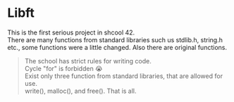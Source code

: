 # Libft

This is the first serious project in shcool 42.  
There are many functions from standard libraries such us stdlib.h, string.h etc., some functions were a little changed. 
Also there are original functions.

> The school has strict rules for writing code.  
> Cycle "for" is forbidden 😭  
> Exist only three function from standard libraries, that are allowed for use.  
> write(), malloc(), and free(). That is all.

